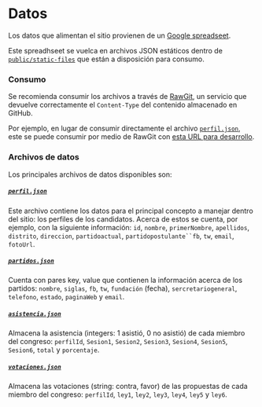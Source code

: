 # Datos

Los datos que alimentan el sitio provienen de un [Google spreadseet](https://docs.google.com/spreadsheets/d/1pS2nfpWqdWsNHgZ6EtLGPFmrN_5zZRZShXd1BHJkR8k/pubhtml).

Este spreadhseet se vuelca en archivos JSON estáticos dentro de [`public/static-files`](public/static-files)
que están a disposición para consumo.

### Consumo

Se recomienda consumir los archivos a través de [RawGit](https://rawgit.com), un
servicio que devuelve correctamente el `Content-Type` del contenido almacenado en GitHub.

Por ejemplo, en lugar de consumir directamente el archivo [`perfil.json`](static-files/perfil.json),
este se puede consumir por medio de RawGit con [esta URL para desarrollo](https://rawgit.com/RedCiudadana/Congreso/master/public/static-files/perfil.json).

### Archivos de datos

Los principales archivos de datos disponibles son:

##### [`perfil.json`](public/static-files/perfil.json)

Este archivo contiene los datos para el principal concepto a manejar dentro del sitio:
los perfiles de los candidatos. Acerca de estos se cuenta, por ejemplo, con la siguiente
información: `id`, `nombre`, `primerNombre`, `apellidos`, `distrito`, `direccion`, `partidoactual`, `partidopostulante``fb`, `tw`, `email`, `fotoUrl`.


##### [`partidos.json`](public/static-files/partidos.json)

Cuenta con pares key, value que contienen la información acerca de los partidos: `nombre`, `siglas`, `fb`, `tw`, `fundación` (fecha), `sercretariogeneral`, `telefono`, `estado`, `paginaWeb` y `email`.


##### [`asistencia.json`](public/static-files/evaluaciones.json)

Almacena la asistencia (integers: 1 asistió, 0 no asistió) de cada miembro del congreso: `perfilId`, `Sesion1`, `Sesion2`, `Sesion3`, `Sesion4`, `Sesion5`, `Sesion6`, `total` y `porcentaje`.


##### [`votaciones.json`](public/static-files/votaciones.json)

Almacena las votaciones (string: contra, favor) de las propuestas de cada miembro del congreso: `perfilId`, `ley1`, `ley2`, `ley3`, `ley4`, `ley5` y `ley6`.
